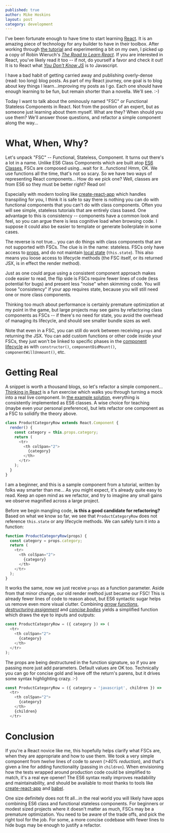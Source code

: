 ```yaml
---
published: true
author: Mike Hoskins
layout: post
category: development
---
```


I've been fortunate enough to have time to start learning
[React](https://reactjs.org).
It is an amazing piece of technology for any builder to have in their toolbox.
After working through
[the tutorial](https://reactjs.org/tutorial/tutorial.html)
and experimenting a bit on my own, I picked up a copy of Robin Wieruch's
_[The Road to Learn React](https://www.robinwieruch.de/the-road-to-learn-react)_.
If you are interested in React, you've likely read it too -- if not, do
yourself a favor and check it out! It is to React what
_[You Don't Know JS](https://github.com/getify/You-Dont-Know-JS)_
is to Javascript.

I have a bad habit of getting carried away and publishing overly-dense (read:
too long) blog posts. As part of my React journey, one goal is to blog about
key things I learn...improving my posts as I go.  Each one should have enough
learning to be fun, but remain shorter than a novella.  We'll see.  :-)

Today I want to talk about the ominously named "FSC" or Functional Stateless
Components in React. Not from the position of an expert, but as someone just
learning about them myself. What are they? When should you use them? We'll
answer those questions, and refactor a simple component along the way...

# What, When, Why?

Let's unpack "FSC" -- Functional, Stateless, Component. It turns out there's a
lot in a name.  Unlike ES6 Class Components which are built atop
[ES6 Classes](https://developer.mozilla.org/en-US/docs/Web/JavaScript/Reference/Classes),
FSCs are composed using...wait for it...functions! Hmm, OK. We use functions
all the time, that's not so scary. So we have two ways of representing
React components... How do we pick one?  Well, classes are from ES6 so they
must be better right?  Read on!

Especially with modern tooling like
[create-react-app](https://github.com/facebook/create-react-app) which
handles transpiling for you, I think it is safe to say there is nothing
you can do with functional components that you can't do with class components.
Often you will see simple, stateless tutorials that are entirely class based.
One advantage to this is consistency -- components have a common look and feel,
so you can argue there is less cognitive load when browsing code. I suppose it
could also be easier to template or generate boilerplate in some cases.

The reverse is not true...  you can do things with class components
that are not supported with FSCs.  The clue is in the name: stateless. FSCs
only have access to [props](https://reactjs.org/docs/components-and-props.html),
and do not maintain [local state](https://reactjs.org/docs/state-and-lifecycle.html)
(`this.state`). This also means you loose access to lifecycle methods (the FSC
itself, or its returned JSX, is in effect the render method).

Just as one could argue using a consistent component approach makes code
easier to read, the flip side is FSCs require fewer lines of code (less
potential for bugs) and present less "noise" when skimming code. You will loose
"consistency" if your app requires state, because you will still need one or
more class components.

Thinking too much about performance is certainly premature optimization at my
point in the game, but large projects may see gains by refactoring class
components as FSCs -- if there's no need for state, you avoid the overhead
of managing its lifecycle, and should see smaller bundle sizes as well.

Note that even in a FSC, you can still do work between receiving `props` and
returning the JSX. You can add custom functions or other code inside
your FSCs, they just won't be linked to specific phases in the
[component lifecycle](https://reactjs.org/docs/state-and-lifecycle.html)
as with `constructor()`, `componentDidMount()`, `componentWillUnmount()`, etc.

# Getting Real

A snippet is worth a thousand blogs, so let's refactor a simple component...
[Thinking in React](https://reactjs.org/docs/thinking-in-react.html) is a
fun exercise which walks you through turning a mock into a real live component.
In [the example solution](https://codepen.io/gaearon/pen/BwWzwm),
everything is consistently implemented as ES6 classes. A wise choice
for teaching (maybe even your personal preference), but lets refactor one
component as a FSC to solidify the theory above.

```javascript
class ProductCategoryRow extends React.Component {
  render() {
    const category = this.props.category;
    return (
      <tr>
        <th colSpan="2">
          {category}
        </th>
      </tr>
    );
  }
}
```

I am a beginner, and this is a sample component from a tutorial, written by
folks way smarter than me...  As you might expect, it's already quite easy
to read.  Keep an open mind as we refactor, and try to imagine any small
gains we observe magnified across a large project.

Before we begin mangling code, **is this a good candidate for refactoring?** Based
on what we know so far, we see that `ProductCategoryRow` does not reference
`this.state` or any lifecycle methods.  We can safely turn it into a function:

```javascript
function ProductCategoryRow(props) {
  const category = props.category;
  return (
    <tr>
      <th colSpan="2">
        {category}
      </th>
    </tr>
  );
}
```

It works the same, now we just receive `props` as a function parameter.
Aside from that minor change, our old render method just became our FSC! This
is already fewer lines of code to reason about, but ES6 syntactic sugar
helps us remove even more visual clutter. Combining
_[arrow functions](https://developer.mozilla.org/en-US/docs/Web/JavaScript/Reference/Functions/Arrow_functions)_,
_[destructuring assignment](https://developer.mozilla.org/en-US/docs/Web/JavaScript/Reference/Operators/Destructuring_assignment)_ and
_[concise bodies](https://developer.mozilla.org/en-US/docs/Web/JavaScript/Reference/Functions/Arrow_functions#Function_body)_
yields a simplified function which draws the eye to inputs and outputs:

```javascript
const ProductCategoryRow = ({ category }) => (
  <tr>
    <th colSpan="2">
      {category}
    </th>
  </tr>
);
```

The props are being destructured in the function signature, so if you are
passing more just add parameters. Default values are OK too.
Technically you can go for concise gold and leave off the return's
parens, but it drives some syntax highlighting crazy. :-)

```javascript
const ProductCategoryRow = ({ category = 'javascript', children }) =>
  <tr>
    <th colSpan="2">
      {category}
    </th>
    {children}
  </tr>
```

# Conclusion

If you're a React novice like me, this hopefully helps clarify what FSCs are,
when they are appropriate and how to use them. We took a very simple component
from _twelve_ lines of code to _seven_ (_>40% reduction_), and that's given a
line for adding functionality (passing in `children`). When envisioning
how the tests wrapped around production code could be simplified to match,
it's a real eye opener! The ES6 syntax really improves readability and
maintainability, and should be available to most thanks to tools like
[create-react-app](https://facebook.github.io/create-react-app)
and
[babel](https://babeljs.io).

One size definitely does not fit all...in the real world you will likely
have apps combining ES6 class and functional stateless components. For
beginners or modest sized projects where it doesn't matter as much, FSCs may be
a premature optimization. You need to be aware of the trade offs, and pick
the right tool for the job. For some, a more concise codebase with
fewer lines to hide bugs may be enough to justify a refactor.

